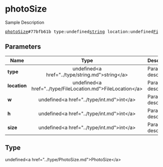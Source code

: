 # photoSize

Sample Description

<pre>
<a href="../constructor/photoSize.md">photoSize</a>#77bfb61b type:undefined<a href="../type/string.md">string</a> location:undefined<a href="../type/FileLocation.md">FileLocation</a> w:undefined<a href="../type/int.md">int</a> h:undefined<a href="../type/int.md">int</a> size:undefined<a href="../type/int.md">int</a> = undefined<a href="../type/PhotoSize.md">PhotoSize</a>;
</pre>

## Parameters

| Name | Type | Description |
|------|:----:|-------------|
| **type** | undefined&lt;a href=&#34;../type/string.md&#34;&gt;string&lt;/a&gt; | Param description |
| **location** | undefined&lt;a href=&#34;../type/FileLocation.md&#34;&gt;FileLocation&lt;/a&gt; | Param description |
| **w** | undefined&lt;a href=&#34;../type/int.md&#34;&gt;int&lt;/a&gt; | Param description |
| **h** | undefined&lt;a href=&#34;../type/int.md&#34;&gt;int&lt;/a&gt; | Param description |
| **size** | undefined&lt;a href=&#34;../type/int.md&#34;&gt;int&lt;/a&gt; | Param description |

## Type

undefined&lt;a href=&#34;../type/PhotoSize.md&#34;&gt;PhotoSize&lt;/a&gt;
